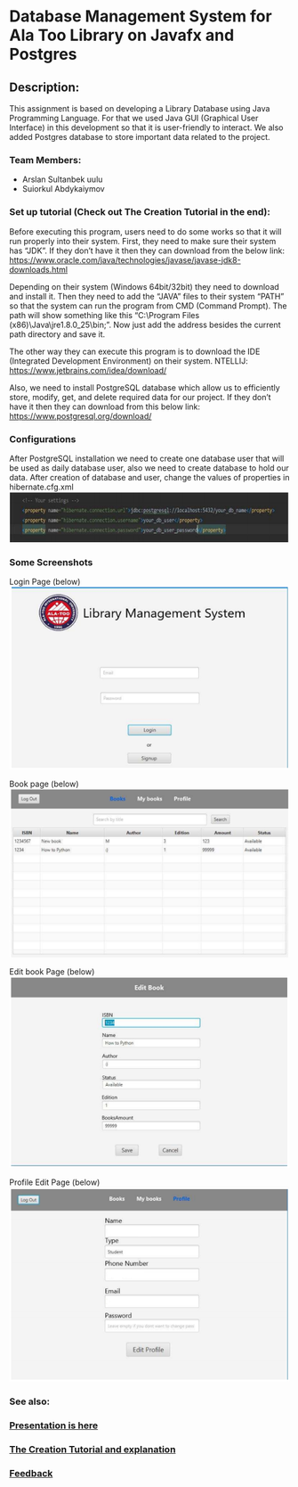 # Database Management System for Ala Too Library on Javafx and Postgres
## Description:

This assignment is based on developing a Library Database using Java
Programming Language. For that we used Java GUI (Graphical User Interface) in this development so
that it is user-friendly to interact.
We also added Postgres database to store important data related to the project. 

### Team Members:
- Arslan Sultanbek uulu
- Suiorkul Abdykaiymov

### Set up tutorial (Check out The Creation Tutorial in the end):
Before executing this program, users need to do some works so that it will run properly into their
system. First, they need to make sure their system has “JDK”. If they don’t have it then
they can download from the below link: 
https://www.oracle.com/java/technologies/javase/javase-jdk8-downloads.html

Depending on their system (Windows 64bit/32bit) they need to download and install it. Then
they need to add the “JAVA” files to their system “PATH” so that the system can run the
program from CMD (Command Prompt). The path will show something like this “C:\Program
Files (x86)\Java\jre1.8.0_25\bin;”. Now just add the address besides the current path directory
and save it.

The other way they can execute this program is to download the IDE (Integrated Development
Environment) on their system.
NTELLIJ: 
https://www.jetbrains.com/idea/download/

Also, we need to install PostgreSQL database which allow us to efficiently store, modify, get,
and delete required data for our project. If they don’t have it then they can download from this
below link:
https://www.postgresql.org/download/

### Configurations
After PostgreSQL installation we need to create one database user that will be used as daily
database user, also we need to create database to hold our data. After creation of database
and user, change the values of properties in hibernate.cfg.xml 
<img src="OOP%20App%20Screenshots/configuration%201.PNG">



### Some Screenshots

Login Page (below)
<img src="OOP%20App%20Screenshots/Login%20main%20screen.PNG">

Book page  (below)
<img src="OOP%20App%20Screenshots/Books-second.PNG">

Edit book Page  (below)
<img src="OOP%20App%20Screenshots/Editing%20book-fourth.PNG">

Profile Edit Page (below)
<img src="OOP%20App%20Screenshots/Profile%20page-third.PNG">

### See also:
### [Presentation is here](https://github.com/arslansD/OOP-final-project/blob/main/Presentation%20and%20Tutorial/Database%20Management%20System%20for%20Library%20ppt.pdf)

### [The Creation Tutorial and explanation](https://github.com/arslansD/OOP-final-project/blob/main/Presentation%20and%20Tutorial/Creation%20Tutorial%20and%20Explanation.pdf)

### [Feedback](https://github.com/arslansD/OOP-final-project/blob/main/Feedback.md)
